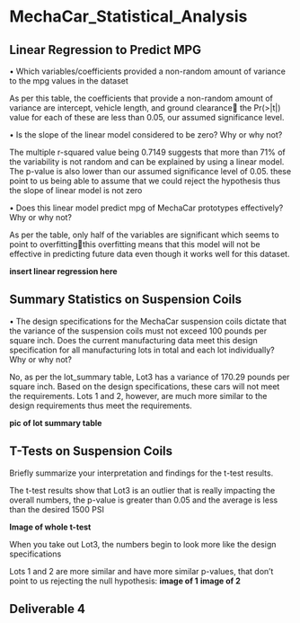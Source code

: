 # MechaCar_Statistical_Analysis
## Linear Regression to Predict MPG
•	Which variables/coefficients provided a non-random amount of variance to the mpg values in the dataset

As per this table, the coefficients that provide a non-random amount of variance are intercept, vehicle length, and ground clearance the Pr(>|t|) value for each of these are less than 0.05, our assumed significance level.

•	Is the slope of the linear model considered to be zero? Why or why not?

The multiple r-squared value being 0.7149 suggests that more than 71% of the variability is not random and can be explained by using a linear model. The p-value is also lower than our assumed significance level of 0.05. these point to us being able to assume that we could reject the hypothesis thus the slope of linear model is not zero

•	Does this linear model predict mpg of MechaCar prototypes effectively? Why or why not?

As per the table, only half of the variables are significant which seems to point to overfittingthis overfitting means that this model will not be effective in predicting future data even though it works well for this dataset. 

**insert linear regression here**


## Summary Statistics on Suspension Coils
•	The design specifications for the MechaCar suspension coils dictate that the variance of the suspension coils must not exceed 100 pounds per square inch. Does the current manufacturing data meet this design specification for all manufacturing lots in total and each lot individually? Why or why not?

No, as per the lot_summary table, Lot3 has a variance of 170.29 pounds per square inch. Based on the design specifications, these cars will not meet the requirements. Lots 1 and 2, however, are much more similar to the design requirements thus meet the requirements. 

**pic of lot summary table**

## T-Tests on Suspension Coils
Briefly summarize your interpretation and findings for the t-test results.

The t-test results show that Lot3 is an outlier that is really impacting the overall numbers, the p-value is greater than 0.05 and the average is less than the desired 1500 PSI

**Image of whole t-test**

When you take out Lot3, the numbers begin to look more like the design specifications

Lots 1 and 2 are more similar and have more similar p-values, that don’t point to us rejecting the null hypothesis:
**image of 1**
**image of 2**


## Deliverable 4